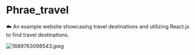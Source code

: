# Phrae_travel
:cloud: An example website showcasing travel destinations and utilizing React.js to find travel destinations.

<img src="https://cdn.pic.in.th/file/picinth/1689763098543.jpeg" alt="1689763098543.jpeg" border="0"/>
